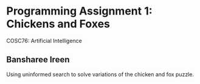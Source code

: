 # Programming Assignment 1: Chickens and Foxes

COSC76: Artificial Intelligence

## Bansharee Ireen

Using uninformed search to solve variations of the chicken and fox puzzle.
